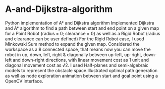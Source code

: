 # A-and-Dijkstra-algorithm
Python implementation of A* and Dijkstra algorithm
Implemented Dijkstra and A* algorithm to find a path between start and end point on a given map for a Point Robot (radius = 0; clearance = 0) as well as a Rigid Robot (radius and clearance can be user defined)
For the Rigid Robot case, I used Minkowski Sum method to expand the given map.
Considered the workspace as a 8 connected space, that means now you can move the robot in up, down, left, right & diagonally between up-left, up-right, down-left and down-right directions, with linear movement cost as 1 unit and diagonal movement cost as √2.
I used Half-planes and semi-algebraic models to represent the obstacle space.Illustrated optimal path generation as well as node exploration animation between start and goal point using a OpenCV interface.
